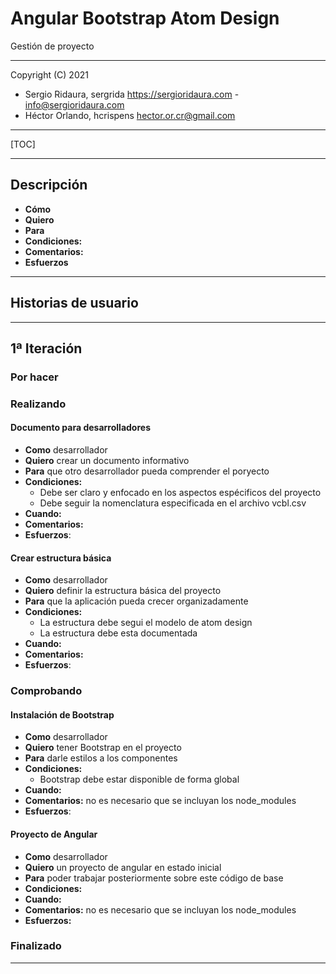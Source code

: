 # Angular Bootstrap Atom Design

Gestión de proyecto

---

Copyright (C) 2021 

- Sergio Ridaura, sergrida
  https://sergioridaura.com - [info@sergioridaura.com](mailto:info@sergioridaura.com)
- Héctor Orlando, hcrispens
  [hector.or.cr@gmail.com](mailto:hector.or.cr@gmail.com)

---

[TOC]

---

## Descripción

- **Cómo** 
- **Quiero**
- **Para** 
- **Condiciones:**
- **Comentarios:**
- **Esfuerzos**

---

## Historias de usuario



---

## 1ª Iteración

### Por hacer

### Realizando

#### Documento para desarrolladores

- **Como** desarrollador
- **Quiero** crear un documento informativo
- **Para** que otro desarrollador pueda comprender el poryecto
- **Condiciones:** 
  - Debe ser claro y enfocado en los aspectos espécificos del proyecto
  - Debe seguir la nomenclatura especificada en el archivo vcbl.csv
- **Cuando:**
- **Comentarios:** 
- **Esfuerzos**:

#### Crear estructura básica 

- **Como** desarrollador
- **Quiero** definir la estructura básica del proyecto
- **Para** que la aplicación pueda crecer organizadamente
- **Condiciones:** 
  - La estructura debe segui el modelo de atom design
  - La estructura debe esta documentada
- **Cuando:**
- **Comentarios:** 
- **Esfuerzos**:

### Comprobando

#### Instalación de Bootstrap

- **Como** desarrollador
- **Quiero** tener Bootstrap en el proyecto
- **Para** darle estilos a los componentes
- **Condiciones:** 
  - Bootstrap debe estar disponible de forma global 
- **Cuando:**
- **Comentarios:** no es necesario que se incluyan los node_modules
- **Esfuerzos**:

#### Proyecto de Angular

- **Como** desarrollador
- **Quiero** un proyecto de angular en estado inicial
- **Para** poder trabajar posteriormente sobre este código de base
- **Condiciones:**
- **Cuando:**
- **Comentarios:** no es necesario que se incluyan los node_modules
- **Esfuerzos:**




### Finalizado

---
